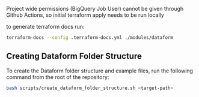 Project wide permissions (BigQuery Job User) cannot be given through Github Actions, so initial terraform apply needs to be run locally


to generate terraform docs run:

```bash
terraform-docs --config .terraform-docs.yml ./modules/dataform
```

## Creating Dataform Folder Structure

To create the Dataform folder structure and example files, run the following command from the root of the repository:

```bash
bash scripts/create_dataform_folder_structure.sh <target-path>
```